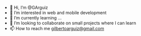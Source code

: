 - 👋 Hi, I’m @GArguiz
- 👀 I’m interested in web and mobile development
- 🌱 I’m currently learning ...
- 💞️ I’m looking to collaborate on small projects where I can learn
- 📫 How to reach me gilbertoarguiz@gmail.com

<!---
GArguiz/GArguiz is a ✨ special ✨ repository because its `README.md` (this file) appears on your GitHub profile.
You can click the Preview link to take a look at your changes.
--->
